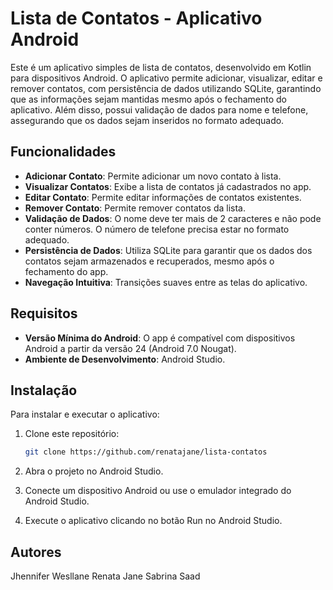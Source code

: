 # Lista de Contatos - Aplicativo Android

Este é um aplicativo simples de lista de contatos, desenvolvido em Kotlin para dispositivos Android. O aplicativo permite adicionar, visualizar, editar e remover contatos, com persistência de dados utilizando SQLite, garantindo que as informações sejam mantidas mesmo após o fechamento do aplicativo. Além disso, possui validação de dados para nome e telefone, assegurando que os dados sejam inseridos no formato adequado.

## Funcionalidades

- **Adicionar Contato**: Permite adicionar um novo contato à lista.
- **Visualizar Contatos**: Exibe a lista de contatos já cadastrados no app.
- **Editar Contato**: Permite editar informações de contatos existentes.
- **Remover Contato**: Permite remover contatos da lista.
- **Validação de Dados**: O nome deve ter mais de 2 caracteres e não pode conter números. O número de telefone precisa estar no formato adequado.
- **Persistência de Dados**: Utiliza SQLite para garantir que os dados dos contatos sejam armazenados e recuperados, mesmo após o fechamento do app.
- **Navegação Intuitiva**: Transições suaves entre as telas do aplicativo.

## Requisitos

- **Versão Mínima do Android**: O app é compatível com dispositivos Android a partir da versão 24 (Android 7.0 Nougat).
- **Ambiente de Desenvolvimento**: Android Studio.

## Instalação

Para instalar e executar o aplicativo:

1. Clone este repositório:
   ```bash
   git clone https://github.com/renatajane/lista-contatos

2. Abra o projeto no Android Studio.

3. Conecte um dispositivo Android ou use o emulador integrado do Android Studio.

4. Execute o aplicativo clicando no botão Run no Android Studio.

## Autores
Jhennifer Wesllane
Renata Jane 
Sabrina Saad
